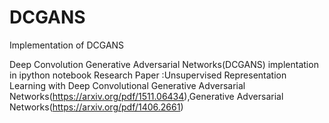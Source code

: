 # DCGANS
Implementation of DCGANS

Deep Convolution Generative Adversarial Networks(DCGANS) implentation in ipython notebook
Research Paper :Unsupervised Representation Learning with Deep Convolutional Generative Adversarial Networks(https://arxiv.org/pdf/1511.06434),Generative Adversarial Networks(https://arxiv.org/pdf/1406.2661)
